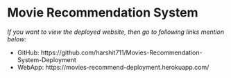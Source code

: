 # Movie Recommendation System
<i>If you want to view the deployed website, then go to following links mention below:</i>
<ul>
  <li>GitHub: https://github.com/harshit711/Movies-Recommendation-System-Deployment </li>
  <li>WebApp: https://movies-recommend-deployment.herokuapp.com/ </li>
</ul>
